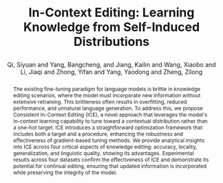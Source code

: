 ---
layout: pub
type: article
key: iclr25ice
title: >
    In-Context Editing: Learning Knowledge from Self-Induced Distributions
author: Qi, Siyuan and Yang, Bangcheng, and Jiang, Kailin and Wang, Xiaobo and Li, Jiaqi and Zhong, Yifan and Yang, Yaodong and Zheng, Zilong
correspondence: Qi, Siyuan and Zheng, Zilong
abbr: ICLR'25
# journal: The Tenth International Conference on Learning Representations (ICLR)
journal: ICLR
arxiv: 2406.11194
year: 2025
selected: false
code: https://github.com/bigai-ai/ICE
abstract: >
    The existing fine-tuning paradigm for language models is brittle in knowledge editing scenarios, where the model must incorporate new information without extensive retraining. This brittleness often results in overfitting, reduced performance, and unnatural language generation. To address this, we propose Consistent In-Context Editing (ICE), a novel approach that leverages the model's in-context learning capability to tune toward a contextual distribution rather than a one-hot target. ICE introduces a straightforward optimization framework that includes both a target and a procedure, enhancing the robustness and effectiveness of gradient-based tuning methods. We provide analytical insights into ICE across four critical aspects of knowledge editing: accuracy, locality, generalization, and linguistic quality, showing its advantages. Experimental results across four datasets confirm the effectiveness of ICE and demonstrate its potential for continual editing, ensuring that updated information is incorporated while preserving the integrity of the model.
bibtex: >
    @inproceedings{qi2025ice,
        title={In-Context Editing: Learning Knowledge from Self-Induced Distributions}, 
        author={Qi, Siyuan and Yang, Bangcheng, and Jiang, Kailin and Wang, Xiaobo and Li, Jiaqi and Zhong, Yifan and Yang, Yaodong and Zheng, Zilong},
        booktitle={The Thirteenth International Conference on Learning Representations},
        year={2025}
    }
---